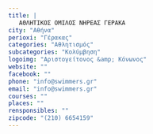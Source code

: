 ```yaml
---
title: |
   ΑΘΛΗΤΙΚΟΣ ΟΜΙΛΟΣ ΝΗΡΕΑΣ ΓΕΡΑΚΑ 
city: "Αθήνα"
perioxi: "Γέρακας"
categories: "Αθλητισμός"
subcategories: "Κολύμβηση"
logoimg: "Αριστογείτονος &amp; Κόνωνος"
website: ""
facebook: ""
phone: "info@swimmers.gr"
email: "info@swimmers.gr"
courses: ""
places: ""
rensponsibles: ""
zipcode: "(210) 6654159"
---
```




